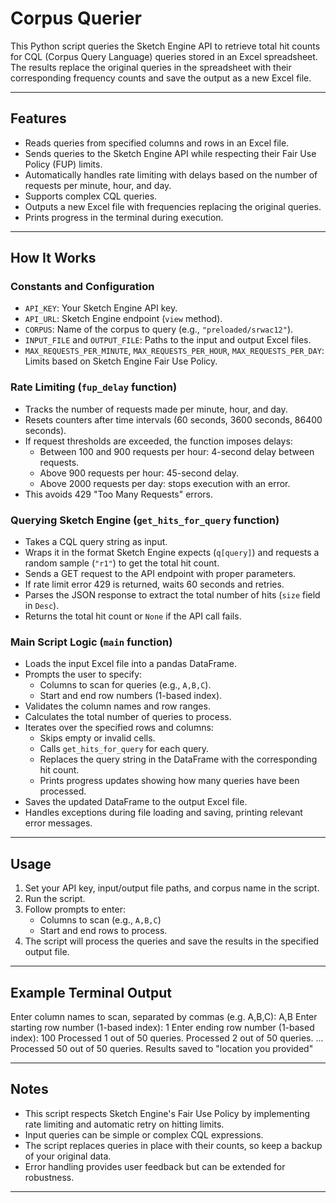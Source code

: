 # Corpus Querier

This Python script queries the Sketch Engine API to retrieve total hit counts for CQL (Corpus Query Language) queries stored in an Excel spreadsheet. The results replace the original queries in the spreadsheet with their corresponding frequency counts and save the output as a new Excel file.

---

## Features

- Reads queries from specified columns and rows in an Excel file.
- Sends queries to the Sketch Engine API while respecting their Fair Use Policy (FUP) limits.
- Automatically handles rate limiting with delays based on the number of requests per minute, hour, and day.
- Supports complex CQL queries.
- Outputs a new Excel file with frequencies replacing the original queries.
- Prints progress in the terminal during execution.

---

## How It Works

### Constants and Configuration

- `API_KEY`: Your Sketch Engine API key.
- `API_URL`: Sketch Engine endpoint (`view` method).
- `CORPUS`: Name of the corpus to query (e.g., `"preloaded/srwac12"`).
- `INPUT_FILE` and `OUTPUT_FILE`: Paths to the input and output Excel files.
- `MAX_REQUESTS_PER_MINUTE`, `MAX_REQUESTS_PER_HOUR`, `MAX_REQUESTS_PER_DAY`: Limits based on Sketch Engine Fair Use Policy.

### Rate Limiting (`fup_delay` function)

- Tracks the number of requests made per minute, hour, and day.
- Resets counters after time intervals (60 seconds, 3600 seconds, 86400 seconds).
- If request thresholds are exceeded, the function imposes delays:
  - Between 100 and 900 requests per hour: 4-second delay between requests.
  - Above 900 requests per hour: 45-second delay.
  - Above 2000 requests per day: stops execution with an error.
- This avoids 429 "Too Many Requests" errors.

### Querying Sketch Engine (`get_hits_for_query` function)

- Takes a CQL query string as input.
- Wraps it in the format Sketch Engine expects (`q[query]`) and requests a random sample (`"r1"`) to get the total hit count.
- Sends a GET request to the API endpoint with proper parameters.
- If rate limit error 429 is returned, waits 60 seconds and retries.
- Parses the JSON response to extract the total number of hits (`size` field in `Desc`).
- Returns the total hit count or `None` if the API call fails.

### Main Script Logic (`main` function)

- Loads the input Excel file into a pandas DataFrame.
- Prompts the user to specify:
  - Columns to scan for queries (e.g., `A,B,C`).
  - Start and end row numbers (1-based index).
- Validates the column names and row ranges.
- Calculates the total number of queries to process.
- Iterates over the specified rows and columns:
  - Skips empty or invalid cells.
  - Calls `get_hits_for_query` for each query.
  - Replaces the query string in the DataFrame with the corresponding hit count.
  - Prints progress updates showing how many queries have been processed.
- Saves the updated DataFrame to the output Excel file.
- Handles exceptions during file loading and saving, printing relevant error messages.

---

## Usage

1. Set your API key, input/output file paths, and corpus name in the script.
2. Run the script.
3. Follow prompts to enter:
   - Columns to scan (e.g., `A,B,C`)
   - Start and end rows to process.
4. The script will process the queries and save the results in the specified output file.

---

## Example Terminal Output
Enter column names to scan, separated by commas (e.g. A,B,C): A,B
Enter starting row number (1-based index): 1
Enter ending row number (1-based index): 100
Processed 1 out of 50 queries.
Processed 2 out of 50 queries.
...
Processed 50 out of 50 queries.
Results saved to "location you provided"


---

## Notes

- This script respects Sketch Engine's Fair Use Policy by implementing rate limiting and automatic retry on hitting limits.
- Input queries can be simple or complex CQL expressions.
- The script replaces queries in place with their counts, so keep a backup of your original data.
- Error handling provides user feedback but can be extended for robustness.

---



